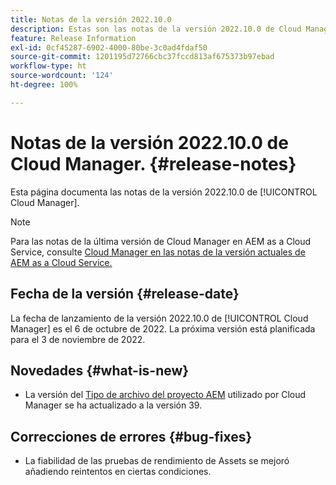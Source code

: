 ```yaml
---
title: Notas de la versión 2022.10.0
description: Estas son las notas de la versión 2022.10.0 de Cloud Manager.
feature: Release Information
exl-id: 0cf45287-6902-4000-80be-3c0ad4fdaf50
source-git-commit: 1201195d72766cbc37fccd813af675373b97ebad
workflow-type: ht
source-wordcount: '124'
ht-degree: 100%

---
```


# Notas de la versión 2022.10.0 de Cloud Manager. {#release-notes}

Esta página documenta las notas de la versión 2022.10.0 de [!UICONTROL Cloud Manager].

>[!NOTE]
>
>Para las notas de la última versión de Cloud Manager en AEM as a Cloud Service, consulte [Cloud Manager en las notas de la versión actuales de AEM as a Cloud Service.](https://experienceleague.adobe.com/docs/experience-manager-cloud-service/content/implementing/using-cloud-manager/release-notes-cloud-manager/release-notes-cm-current.html?lang=es)

## Fecha de la versión {#release-date}

La fecha de lanzamiento de la versión 2022.10.0 de [!UICONTROL Cloud Manager] es el 6 de octubre de 2022. La próxima versión está planificada para el 3 de noviembre de 2022.

## Novedades {#what-is-new}

* La versión del [Tipo de archivo del proyecto AEM](https://experienceleague.adobe.com/docs/experience-manager-core-components/using/developing/archetype/overview.html?lang=es) utilizado por Cloud Manager se ha actualizado a la versión 39.

## Correcciones de errores {#bug-fixes}

* La fiabilidad de las pruebas de rendimiento de Assets se mejoró añadiendo reintentos en ciertas condiciones.

